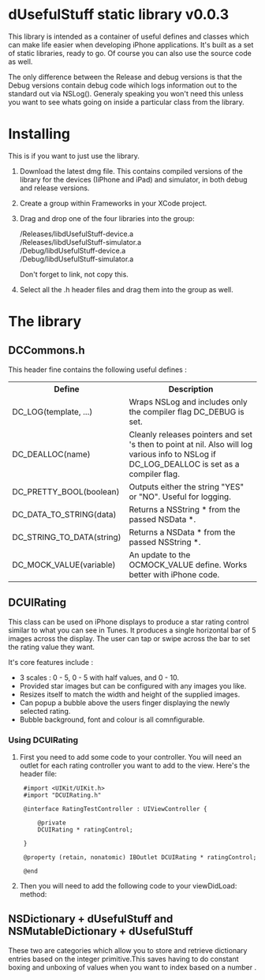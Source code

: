 # dUsefulStuff static library v0.0.3

This library is intended as a container of useful defines and classes which can make life easier when developing iPhone applications. It's built as a set of static libraries, ready to go. Of course you can also use the source code as well.

The only difference between the Release and debug versions is that the Debug versions contain debug code wihich logs information out to the standard out via NSLog(). Generaly speaking you won't need this unless you want to see whats going on inside a particular class from the library.


# Installing

This is if you want to just use the library.

1. Download the latest dmg file. This contains compiled versions of the library for the devices (IiPhone and iPad) and simulator, in both debug and release versions.
1. Create a group within Frameworks in your XCode project.
1. Drag and drop one of the four libraries into the group:
    
	 /Releases/libdUsefulStuff-device.a   
    /Releases/libdUsefulStuff-simulator.a   
    /Debug/libdUsefulStuff-device.a   
    /Debug/libdUsefulStuff-simulator.a   
 
    Don't forget to link, not copy this.
1. Select all the .h header files and drag them into the group as well. 

# The library

## DCCommons.h

This header fine contains the following useful defines :

<table>
<tr>
<th> Define</th>
<th> Description</th>
</tr>
<tr>
<td> DC_LOG(template, ...) </td>
<td> Wraps NSLog and includes only the compiler flag DC_DEBUG is set.</td>
</tr>
<tr>
<td> DC_DEALLOC(name) </td>
<td> Cleanly releases pointers and set 's then to point at nil. Also will log various info to
	NSLog if DC_LOG_DEALLOC is set as a compiler flag.</td>
</tr>
<tr>
	<td>DC_PRETTY_BOOL(boolean)</td>
	<td>Outputs either the string "YES" or "NO". Useful for logging.</td>
</tr>
<tr>
	<td>DC_DATA_TO_STRING(data)</td>
	<td>Returns a NSString * from the passed NSData *.</td>
</tr>
<tr>
	<td>DC_STRING_TO_DATA(string)</td>
	<td>Returns a NSData * from the passed NSString *.</td>
</tr>
<tr>
	<td>DC_MOCK_VALUE(variable)</td>
	<td>An update to the OCMOCK_VALUE define. Works better with iPhone code.</td>
</tr>
</table>

## DCUIRating

This class can be used on iPhone displays to produce a star rating control similar to what you can see in Tunes. It produces a single horizontal bar of 5 images across the display. The user can tap or swipe across the bar to set the rating value they want.

It's core features include :

* 3 scales : 0 - 5, 0 - 5 with half values, and 0 - 10.
* Provided star images but can be configured with any images you like.
* Resizes itself to match the width and height of the supplied images.
* Can popup a bubble above the users finger displaying the newly selected rating.
* Bubble background, font and colour is all comnfigurable.

### Using DCUIRating

1. First you need to add some code to your controller. You will need an outlet for each rating controller you want to add to the view. Here's the header file:

		#import <UIKit/UIKit.h>
		#import "DCUIRating.h"
		
		@interface RatingTestController : UIViewController {
		
			@private
			DCUIRating * ratingControl;
		
		}
		
		@property (retain, nonatomic) IBOutlet DCUIRating * ratingControl;
		
		@end

1. Then you will need to add the following code to your viewDidLoad: method:



## NSDictionary + dUsefulStuff and NSMutableDictionary + dUsefulStuff

These two are categories which allow you to store and retrieve dictionary entries based on the integer primitive.This saves having to do constant boxing and unboxing of values when you want to index based on a number .

